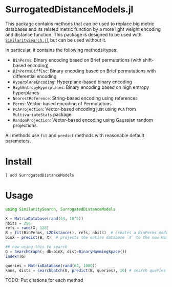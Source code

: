 # SurrogatedDistanceModels.jl

This package contains methods that can be used to replace big metric databases and its related metric function by a more light weight encoding and distance function. This package is designed to be used with [`SimilaritySearch.jl`](https://github.com/sadit/SimilaritySearch.jl) but can be used without it.

In particular, it contains the following methods/types:


- `BinPerms`: Binary encoding based on Brief permutations (with shift-based encoding)
- `BinPermsDiffEnc`: Binary encoding based on Brief permutations with differential encoding
- `HyperplaneEncoding`: Hyperplane-based binary encoding
- `HighEntropyHyperplanes`: Binary encoding based on high entropy hyperplanes
- `NearestReference`: String-based encoding using references
- `Perms`: Vector-based encoding of Permutations 
- `PCAProjection`: Vector-based encoding just using `PCA` from `MultivariateStats` package.
- `RandomProjection`: Vector-based encoding using Gaussian random projections.

All methods use `fit` and `predict` methods with reasonable default parameters.

# Install
```
] add SurrogatedDistanceModels
```


# Usage

```julia
using SimilaritySearch, SurrogatedDistanceModels

X = MatrixDatabase(rand(64, 10^5))
nbits = 256
refs = rand(X, 128)
B = fit(BinPerms, L2Distance(), refs, nbits)  # creates a BinPerms model that will map `nbits` bits per vector
binX = predict(B, X)  # projects the entire database `X` to the new Hamming space

## now using this to search
G = SearchGraph(; db=binX, dist=BinaryHammingSpace())
index!(G)

queries = MatrixDatabase(rand(64, 1000))
knns, dists = searchbatch(G, predict(B, queries), 10) # search queries for 10nn using the binary projection
```

TODO: Put citations for each method

